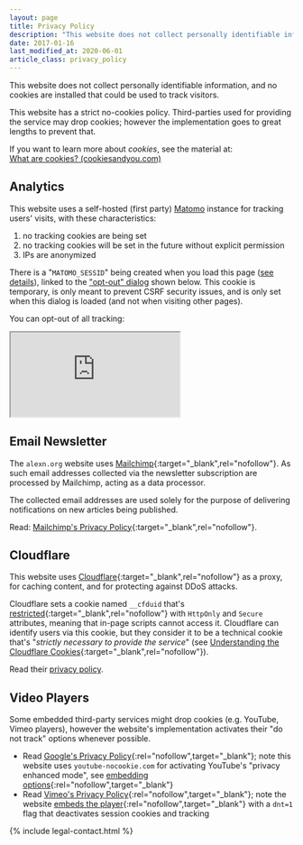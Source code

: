 ```yaml
---
layout: page
title: Privacy Policy
description: "This website does not collect personally identifiable information, and has a no-cookies policy."
date: 2017-01-16
last_modified_at: 2020-06-01
article_class: privacy_policy
---
```


<p class="intro withcap">
  This website does not collect personally identifiable information, and no cookies are installed that could be used to track visitors.
</p>

This website has a strict no-cookies policy. Third-parties used for providing the service may drop cookies; however the implementation goes to great lengths to prevent that.

<p class="info-bubble">
  If you want to learn more about <em>cookies</em>, see the material at: <br/>
  <a href="https://www.cookiesandyou.com/" target="_blank" rel="nofollow">What are cookies? (cookiesandyou.com)</a>
</p>

## Analytics

This website uses a self-hosted (first party) [Matomo](https://matomo.org/) instance for tracking users' visits, with these characteristics:

1. no tracking cookies are being set
2. no tracking cookies will be set in the future without explicit permission
3. IPs are anonymized

<p class="info-bubble">
  There is a "<code>MATOMO_SESSID</code>" being created when you load this page (<a href="https://matomo.org/faq/general/faq_146/" target="_blank" rel="nofollow">see details</a>), linked to the <a href="https://matomo.org/privacy/#step-3-include-a-web-analytics-opt-out-feature-on-your-site-using-an-iframe" target="_blank" rel="nofollow">"opt-out" dialog</a> shown below. This cookie is temporary, is only meant to prevent CSRF security issues, and is only set when this dialog is loaded (and not when visiting other pages).
</p>

You can opt-out of all tracking:

<div id="opt_out_frame" class="content">
  <iframe src="https://ly.alexn.org/index.php?module=CoreAdminHome&action=optOut&language=en&backgroundColor=&fontColor=333&fontSize=1.1em&fontFamily=%22PT%20Serif%22%2CGeorgia%2CTimes%2Cserif">
  </iframe>
</div>

## Email Newsletter

The `alexn.org` website uses [Mailchimp](https://mailchimp.com/){:target="_blank",rel="nofollow"}. As such email addresses collected via the newsletter subscription are processed by Mailchimp, acting as a data processor.

The collected email addresses are used solely for the purpose of delivering notifications on new articles being published.

Read: [Mailchimp's Privacy Policy](https://mailchimp.com/legal/privacy/#3._Privacy_for_Contacts){:target="_blank",rel="nofollow"}.

## Cloudflare

This website uses [Cloudflare](https://www.cloudflare.com/){:target="_blank",rel="nofollow"} as a proxy, for caching content, and for protecting against DDoS attacks.

Cloudflare sets a cookie named `__cfduid` that's [restricted](https://developer.mozilla.org/en-US/docs/Web/HTTP/Cookies#Restrict_access_to_cookies){:target="_blank",rel="nofollow"} with `HttpOnly` and `Secure` attributes, meaning that in-page scripts cannot access it. Cloudflare can identify users via this cookie, but they consider it to be a technical cookie that's "*strictly necessary to provide the service*" (see [Understanding the Cloudflare Cookies](https://support.cloudflare.com/hc/en-us/articles/200170156-Understanding-the-Cloudflare-Cookies){:target="_blank",rel="nofollow"}).

Read their [privacy policy](https://www.cloudflare.com/privacypolicy/).

## Video Players

Some embedded third-party services might drop cookies (e.g. YouTube, Vimeo players), however the website's implementation activates their "do not track" options whenever possible.

- Read [Google's Privacy Policy](https://policies.google.com/privacy){:rel="nofollow",target="_blank"}; note this website uses `youtube-nocookie.com` for activating YouTube's "privacy enhanced mode", see [embedding options](https://support.google.com/youtube/answer/171780?hl=en){:rel="nofollow",target="_blank"}
- Read [Vimeo's Privacy Policy](https://vimeo.com/privacy){:rel="nofollow",target="_blank"}; note the website [embeds the player](https://vimeo.zendesk.com/hc/en-us/articles/360001494447-Using-Player-Parameters){:rel="nofollow",target="_blank"} with a `dnt=1` flag that deactivates session cookies and tracking

{% include legal-contact.html %}
